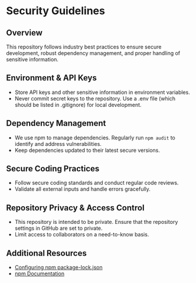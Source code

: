 # Security Guidelines

## Overview
This repository follows industry best practices to ensure secure development, robust dependency management, and proper handling of sensitive information.

## Environment & API Keys
- Store API keys and other sensitive information in environment variables.
- Never commit secret keys to the repository. Use a .env file (which should be listed in .gitignore) for local development.

## Dependency Management
- We use npm to manage dependencies. Regularly run `npm audit` to identify and address vulnerabilities.
- Keep dependencies updated to their latest secure versions.

## Secure Coding Practices
- Follow secure coding standards and conduct regular code reviews.
- Validate all external inputs and handle errors gracefully.

## Repository Privacy & Access Control
- This repository is intended to be private. Ensure that the repository settings in GitHub are set to private.
- Limit access to collaborators on a need-to-know basis.

## Additional Resources
- [Configuring npm package-lock.json](https://docs.npmjs.com/cli/v9/configuring-npm/package-lock-json)
- [npm Documentation](https://docs.npmjs.com/) 